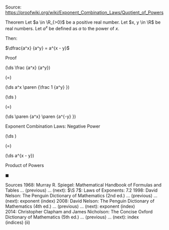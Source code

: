 # 

Source: https://proofwiki.org/wiki/Exponent_Combination_Laws/Quotient_of_Powers

Theorem
Let $a \in \R_{>0}$ be a positive real number.
Let $x, y \in \R$ be real numbers.
Let $a^x$ be defined as $a$ to the power of $x$.

Then:

$\dfrac{a^x} {a^y} = a^{x - y}$


Proof













\(\ds \frac {a^x} {a^y}\)

\(=\)







\(\ds a^x \paren {\frac 1 {a^y} }\)




















\(\ds \)

\(=\)







\(\ds \paren {a^x} \paren {a^{-y} }\)





Exponent Combination Laws: Negative Power














\(\ds \)

\(=\)







\(\ds a^{x - y}\)





Product of Powers



$\blacksquare$


Sources
1968: Murray R. Spiegel: Mathematical Handbook of Formulas and Tables ... (previous) ... (next): $\S 7$: Laws of Exponents: $7.2$
1998: David Nelson: The Penguin Dictionary of Mathematics (2nd ed.) ... (previous) ... (next): exponent (index)
2008: David Nelson: The Penguin Dictionary of Mathematics (4th ed.) ... (previous) ... (next): exponent (index)
2014: Christopher Clapham and James Nicholson: The Concise Oxford Dictionary of Mathematics (5th ed.) ... (previous) ... (next): index (indices) (ii)





